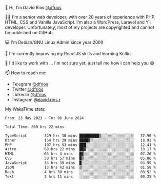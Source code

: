 👋 Hi, I'm David Rios [@dfrios](https://github.com/dfrios)

👨‍💻 I'm a senior web developer, with over 20 years of experience with PHP, HTML, CSS and Vanilla JavaScript. I'm also a WordPress, Laravel and Yii developer. Unfortunately, most of my projects are copyrighted and cannot be published on GitHub.

💻 I'm Debian/GNU Linux Admin since year 2000

🌱 I'm currently improving my ReactJS skills and learning Kotlin

💞️ I'd like to work with ... I'm not sure yet, just tell me how I can help you 😅


📫 How to reach me:
* Telegram [@dfrios](https://t.me/dfrios)
* Twitter [@dfrios](https://twitter.com/dfrios)
* Linkedin [@dfrios](https://linkedin.com/in/dfrios)
* Instagram [@david.rios.r](https://instagram.com/david.rios.r)



My WakaTime stats:
<!--START_SECTION:waka-->

```txt
From: 23 May 2023 - To: 06 June 2024

Total Time: 869 hrs 22 mins

TypeScript        329 hrs 30 mins █████████▒░░░░░░░░░░░░░░░   37.90 %
Other             164 hrs 29 mins ████▓░░░░░░░░░░░░░░░░░░░░   18.92 %
PHP               107 hrs 53 mins ███░░░░░░░░░░░░░░░░░░░░░░   12.41 %
Astro             88 hrs 22 mins  ██▓░░░░░░░░░░░░░░░░░░░░░░   10.17 %
HTML              63 hrs 4 mins   █▓░░░░░░░░░░░░░░░░░░░░░░░   07.26 %
CSS               50 hrs 57 mins  █▒░░░░░░░░░░░░░░░░░░░░░░░   05.86 %
JavaScript        34 hrs 39 mins  █░░░░░░░░░░░░░░░░░░░░░░░░   03.99 %
JSON              13 hrs 42 mins  ▒░░░░░░░░░░░░░░░░░░░░░░░░   01.58 %
Bash              4 hrs 30 mins   ░░░░░░░░░░░░░░░░░░░░░░░░░   00.52 %
Text              2 hrs 11 mins   ░░░░░░░░░░░░░░░░░░░░░░░░░   00.25 %
```

<!--END_SECTION:waka-->
